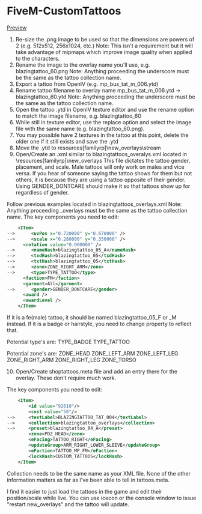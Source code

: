 # FiveM-CustomTattoos

[Preview](https://youtu.be/B-UA81b9e0o)

1.  Re-size the .png image to be used so that the dimensions are powers of 2 (e.g. 512x512, 256x1024, etc.)
Note: This isn't a requirement but it will take advantage of mipmaps which improve image quality when applied to the characters.
2.  Rename the image to the overlay name you'll use, e.g. blazingtattoo_60.png
Note: Anything proceeding the underscore must be the same as the tattoo collection name.
3.  Export a tattoo from OpenIV (e.g. mp_bus_tat_m_006.ytd)
4.  Rename tattoo filename to overlay name mp_bus_tat_m_006.ytd -> blazingtattoo_60.ytd
Note: Anything proceeding the underscore must be the same as the tattoo collection name.
5.  Open the tattoo .ytd in OpenIV texture editor and use the rename option to match the image filename, e.g. blazingtattoo_60
6.  While still in texture editor, use the replace option and select the image file with the same name (e.g. blazingtattoo_60.png).
7.  You may possible have 2 textures in the tattoo at this point, delete the older one if it still exists and save the .ytd
8.  Move the .ytd to resources\[familyrp]\new_overlays\stream
9.  Open/Create an .xml similar to blazingtattoos_overalys.xml located in \resources\[familyrp]\new_overlays
This file dictates the tattoo gender, placement, and scale.  Male tattoos will only work on males and vice versa.  If you hear of someone saying the tattoo shows for them but not others, it is because they are using a tattoo opposite of their gender.  Using GENDER_DONTCARE should make it so that tattoos show up for regardless of gender.

Follow previous examples located in blazingtattoos_overlays.xml
Note: Anything proceeding _overlays must be the same as the tattoo collection name.
The key components you need to edit:
```xml
    <Item>
-->      <uvPos x="0.720000" y="0.670000" />
-->      <scale x="0.280000" y="0.350000" />
      <rotation value="0.000000" />
-->      <nameHash>blazingtattoo_05_A</nameHash>
-->      <txdHash>blazingtattoo_05</txdHash>
-->      <txtHash>blazingtattoo_05</txtHash>
-->      <zone>ZONE_RIGHT_ARM</zone>
-->      <type>TYPE_TATTOO</type>
      <faction>FM</faction>
      <garment>All</garment>
-->      <gender>GENDER_DONTCARE</gender>
      <award />
      <awardLevel />
    </Item>
```
If it is a fe(male) tattoo, it should be named blazingtattoo_05_F or _M instead.
If it is a badge or hairstyle, you need to change <type> property to reflect that.

Potential type's are:
TYPE_BADGE
TYPE_TATTOO

Potential zone's are:
ZONE_HEAD
ZONE_LEFT_ARM
ZONE_LEFT_LEG
ZONE_RIGHT_ARM
ZONE_RIGHT_LEG
ZONE_TORSO

10.  Open/Create shoptattoos.meta file and add an entry there for the overlay. These don't require much work.

The key components you need to edit:
```xml
	<Item>
	    <id value="92610"/>
	    <cost value="50"/>
-->	    <textLabel>BLAZINGTATTOO_TAT_004</textLabel>
-->	    <collection>blazingtattoo_overlays</collection>
-->	    <preset>blazingtattoo_04_A</preset>
	    <zone>PDZ_HEAD</zone>
	    <eFacing>TATTOO_RIGHT</eFacing>
	    <updateGroup>ARM_RIGHT_LOWER_SLEEVE</updateGroup>
	    <eFaction>TATTOO_MP_FM</eFaction>
	    <lockHash>CUSTOM_TATTOOS</lockHash>
	</Item>
```
Collection needs to be the same name as your XML file.
None of the other information matters as far as I've been able to tell in tattoos.meta.

I find it easier to just load the tattoos in the game and edit their position/scale while live.  You can use icecon or the console window to issue "restart new_overlays" and the tattoo will update.
